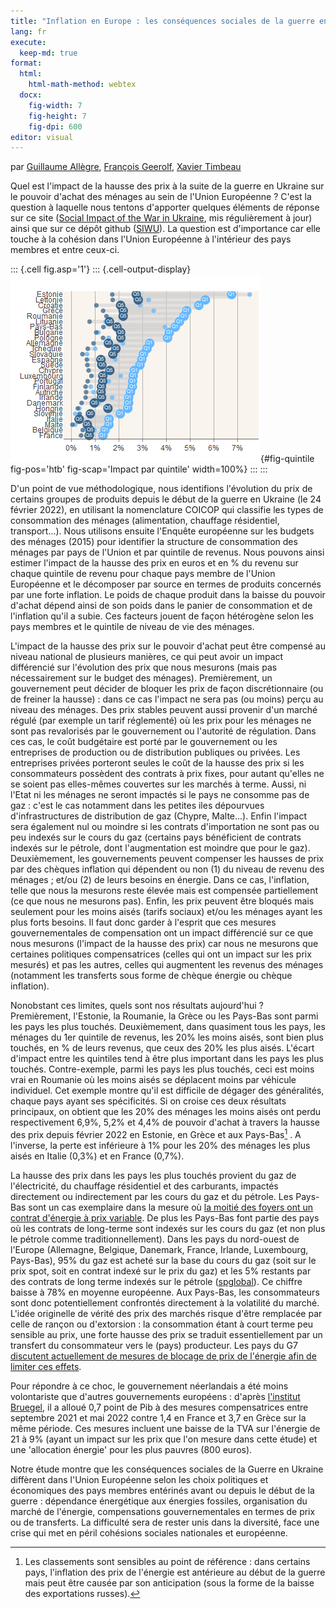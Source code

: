 ```yaml
---
title: "Inflation en Europe : les conséquences sociales de la guerre en Ukraine"
lang: fr
execute: 
  keep-md: true
format: 
  html:
    html-math-method: webtex
  docx: 
    fig-width: 7
    fig-height: 7
    fig-dpi: 600
editor: visual
---
```






par [Guillaume Allègre](mailto:guillaume.allegre@sciencespo.fr), [François Geerolf](mailto:françois.geerolf@sciencespo.fr), [Xavier Timbeau](mailto:xavier.timbeau@sciencespo.fr)

Quel est l'impact de la hausse des prix à la suite de la guerre en Ukraine sur le pouvoir d'achat des ménages au sein de l'Union Européenne ? C'est la question à laquelle nous tentons d'apporter quelques éléments de réponse sur ce site ([Social Impact of the War in Ukraine](https://ofce.shinyapps.io/siwu/), mis régulièrement à jour) ainsi que sur ce dépôt github ([SIWU](https://github.com/OFCE/SIWU)). La question est d'importance car elle touche à la cohésion dans l'Union Européenne à l'intérieur des pays membres et entre ceux-ci.


::: {.cell fig.asp='1'}
::: {.cell-output-display}
![Hausse des consommations en valeur par la hausse des prix depuis février 2022 jusqu'à avril 2022 en % du revenu du quintile. L'impact est la somme de l'impact chaque mois divisé par la somme des revenus mensuels sur la même période. Les points plus petits sont pour une sélection de produits (huiles et matières grasses (CP0111), céréales (CP0115), combustibles pour le transport (CP0451, CP0452, CP0453, CP0454) et le chauffage (CP0722) - Source: Eurostat HICP et revenus par quintile](post_files/figure-docx/fig-quintile-1.png){#fig-quintile fig-pos='htb' fig-scap='Impact par quintile' width=100%}
:::
:::


D'un point de vue méthodologique, nous identifions l'évolution du prix de certains groupes de produits depuis le début de la guerre en Ukraine (le 24 février 2022), en utilisant la nomenclature COICOP qui classifie les types de consommation des ménages (alimentation, chauffage résidentiel, transport...). Nous utilisons ensuite l'Enquête européenne sur les budgets des ménages (2015) pour identifier la structure de consommation des ménages par pays de l'Union et par quintile de revenus. Nous pouvons ainsi estimer l'impact de la hausse des prix en euros et en % du revenu sur chaque quintile de revenu pour chaque pays membre de l'Union Européenne et le décomposer par source en termes de produits concernés par une forte inflation. Le poids de chaque produit dans la baisse du pouvoir d'achat dépend ainsi de son poids dans le panier de consommation et de l'inflation qu'il a subie. Ces facteurs jouent de façon hétérogène selon les pays membres et le quintile de niveau de vie des ménages.

L'impact de la hausse des prix sur le pouvoir d'achat peut être compensé au niveau national de plusieurs manières, ce qui peut avoir un impact différencié sur l'évolution des prix que nous mesurons (mais pas nécessairement sur le budget des ménages). Premièrement, un gouvernement peut décider de bloquer les prix de façon discrétionnaire (ou de freiner la hausse) : dans ce cas l'impact ne sera pas (ou moins) perçu au niveau des ménages. Des prix stables peuvent aussi provenir d'un marché régulé (par exemple un tarif réglementé) où les prix pour les ménages ne sont pas revalorisés par le gouvernement ou l'autorité de régulation. Dans ces cas, le coût budgétaire est porté par le gouvernement ou les entreprises de production ou de distribution publiques ou privées. Les entreprises privées porteront seules le coût de la hausse des prix si les consommateurs possèdent des contrats à prix fixes, pour autant qu'elles ne se soient pas elles-mêmes couvertes sur les marchés à terme. Aussi, ni l'Etat ni les ménages ne seront impactés si le pays ne consomme pas de gaz : c'est le cas notamment dans les petites iles dépourvues d'infrastructures de distribution de gaz (Chypre, Malte...). Enfin l'impact sera également nul ou moindre si les contrats d'importation ne sont pas ou peu indexés sur le cours du gaz (certains pays bénéficient de contrats indexés sur le pétrole, dont l'augmentation est moindre que pour le gaz). Deuxièmement, les gouvernements peuvent compenser les hausses de prix par des chèques inflation qui dépendent ou non (1) du niveau de revenu des ménages ; et/ou (2) de leurs besoins en énergie. Dans ce cas, l'inflation, telle que nous la mesurons reste élevée mais est compensée partiellement (ce que nous ne mesurons pas). Enfin, les prix peuvent être bloqués mais seulement pour les moins aisés (tarifs sociaux) et/ou les ménages ayant les plus forts besoins. Il faut donc garder à l'esprit que ces mesures gouvernementales de compensation ont un impact différencié sur ce que nous mesurons (l'impact de la hausse des prix) car nous ne mesurons que certaines politiques compensatrices (celles qui ont un impact sur les prix mesurés) et pas les autres, celles qui augmentent les revenus des ménages (notamment les transferts sous forme de chèque énergie ou chèque inflation).

Nonobstant ces limites, quels sont nos résultats aujourd'hui ? Premièrement, l'Estonie, la Roumanie, la Grèce ou les Pays-Bas sont parmi les pays les plus touchés. Deuxièmement, dans quasiment tous les pays, les ménages du 1er quintile de revenus, les 20% les moins aisés, sont bien plus touchés, en % de leurs revenus, que ceux des 20% les plus aisés. L'écart d'impact entre les quintiles tend à être plus important dans les pays les plus touchés. Contre-exemple, parmi les pays les plus touchés, ceci est moins vrai en Roumanie où les moins aisés se déplacent moins par véhicule individuel. Cet exemple montre qu'il est difficile de dégager des généralités, chaque pays ayant ses spécificités. Si on croise ces deux résultats principaux, on obtient que les 20% des ménages les moins aisés ont perdu respectivement 6,9%, 5,2% et 4,4% de pouvoir d'achat à travers la hausse des prix depuis février 2022 en Estonie, en Grèce et aux Pays-Bas[^1] . A l'inverse, la perte est inférieure à 1% pour les 20% des ménages les plus aisés en Italie (0,3%) et en France (0,7%).

[^1]: Les classements sont sensibles au point de référence : dans certains pays, l'inflation des prix de l'énergie est antérieure au début de la guerre mais peut être causée par son anticipation (sous la forme de la baisse des exportations russes).

La hausse des prix dans les pays les plus touchés provient du gaz de l'électricité, du chauffage résidentiel et des carburants, impactés directement ou indirectement par les cours du gaz et du pétrole. Les Pays-Bas sont un cas exemplaire dans la mesure où [la moitié des foyers ont un contrat d'énergie à prix variable](https://www.acm.nl/en/publications/energy-monitor-2022-50-dutch-consumers-have-variable-rate-energy-contracts). De plus les Pays-Bas font partie des pays où les contrats de long-terme sont indexés sur les cours du gaz (et non plus le pétrole comme traditionnellement). Dans les pays du nord-ouest de l'Europe (Allemagne, Belgique, Danemark, France, Irlande, Luxembourg, Pays-Bas), 95% du gaz est acheté sur la base du cours du gaz (soit sur le prix spot, soit en contrat indexé sur le prix du gaz) et les 5% restants par des contrats de long terme indexés sur le pétrole ([spglobal](https://www.spglobal.com/commodityinsights/en/market-insights/latest-news/natural-gas/070220-gas-on-gas-pricing-increases-dominance-in-european-market-igu)). Ce chiffre baisse à 78% en moyenne européenne. Aux Pays-Bas, les consommateurs sont donc potentiellement confrontés directement à la volatilité du marché. L'idée originelle de vérité des prix des marchés risque d'être remplacée par celle de rançon ou d'extorsion : la consommation étant à court terme peu sensible au prix, une forte hausse des prix se traduit essentiellement par un transfert du consommateur vers le (pays) producteur. Les pays du G7 [discutent actuellement de mesures de blocage de prix de l'énergie afin de limiter ces effets](https://www.ft.com/content/ee090a48-5407-496f-b0e4-1fe78f37495d).

Pour répondre à ce choc, le gouvernement néerlandais a été moins volontariste que d'autres gouvernements européens : d'après [l'institut Bruegel](https://www.bruegel.org/publications/datasets/national-policies-to-shield-consumers-from-rising-energy-prices/), il a alloué 0,7 point de Pib à des mesures compensatrices entre septembre 2021 et mai 2022 contre 1,4 en France et 3,7 en Grèce sur la même période. Ces mesures incluent une baisse de la TVA sur l'énergie de 21 à 9% (ayant un impact sur les prix que l'on mesure dans cette étude) et une 'allocation énergie' pour les plus pauvres (800 euros).

Notre étude montre que les conséquences sociales de la Guerre en Ukraine diffèrent dans l'Union Européenne selon les choix politiques et économiques des pays membres entérinés avant ou depuis le début de la guerre : dépendance énergétique aux énergies fossiles, organisation du marché de l'énergie, compensations gouvernementales en termes de prix ou de transferts. La difficulté sera de rester unis dans la diversité, face une crise qui met en péril cohésions sociales nationales et européenne.
